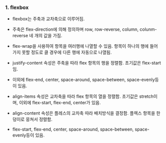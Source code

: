 ### 1. flexbox
- flexbox는 주축과 교차축으로 이루어짐.
- 주축은 flex-direction에 의해 정의하며 row, row-reverse, column, colunm-reverse 네 개의 값을 가짐.
- flex-wrap을 사용하여 항목을 여러행에 나열할 수 있음. 항목이 하나의 행에 들어가지 못할 정도로 클 경우에 다른 행에 자동으로 나열됨.

- justify-content 속성은 주축을 따라 flex 항목의 행을 정렬함. 초기값은 flex-start임.
- 이외에 flex-end, center, space-around, space-between, space-evenly등이 있음.

- align-items 속성은 교차축을 따라 flex 항목의 열을 정렬함. 초기값은 stretch이며, 이외에 flex-start, flex-end, center가 있음.

- align-content 속성은 플레스의 교차축 따라 배치방식을 결정함. 플렉스 항목을 한 덩이로 뭉쳐서 정렬함. 
- flex-start, flex-end, center, space-around, space-between, space-evenly등이 있음.
